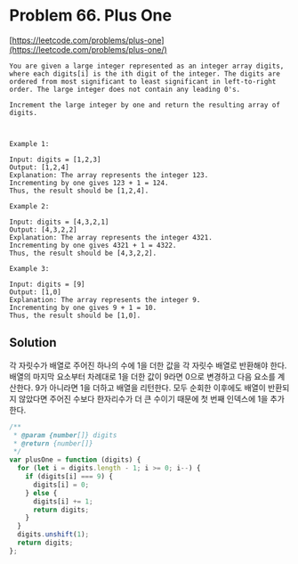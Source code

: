# Problem 66. Plus One

[https://leetcode.com/problems/plus-one](https://leetcode.com/problems/plus-one/)

```
You are given a large integer represented as an integer array digits, where each digits[i] is the ith digit of the integer. The digits are ordered from most significant to least significant in left-to-right order. The large integer does not contain any leading 0's.

Increment the large integer by one and return the resulting array of digits.



Example 1:

Input: digits = [1,2,3]
Output: [1,2,4]
Explanation: The array represents the integer 123.
Incrementing by one gives 123 + 1 = 124.
Thus, the result should be [1,2,4].

Example 2:

Input: digits = [4,3,2,1]
Output: [4,3,2,2]
Explanation: The array represents the integer 4321.
Incrementing by one gives 4321 + 1 = 4322.
Thus, the result should be [4,3,2,2].

Example 3:

Input: digits = [9]
Output: [1,0]
Explanation: The array represents the integer 9.
Incrementing by one gives 9 + 1 = 10.
Thus, the result should be [1,0].
```

## Solution

각 자릿수가 배열로 주어진 하나의 수에 1을 더한 값을 각 자릿수 배열로 반환해야 한다. 배열의 마지막 요소부터 차례대로 1을 더한 값이 9라면 0으로 변경하고 다음 요소를 계산한다. 9가 아니라면 1을 더하고 배열을 리턴한다. 모두 순회한 이후에도 배열이 반환되지 않았다면 주어진 수보다 한자리수가 더 큰 수이기 때문에 첫 번째 인덱스에 1을 추가한다.

```js
/**
 * @param {number[]} digits
 * @return {number[]}
 */
var plusOne = function (digits) {
  for (let i = digits.length - 1; i >= 0; i--) {
    if (digits[i] === 9) {
      digits[i] = 0;
    } else {
      digits[i] += 1;
      return digits;
    }
  }
  digits.unshift(1);
  return digits;
};
```
